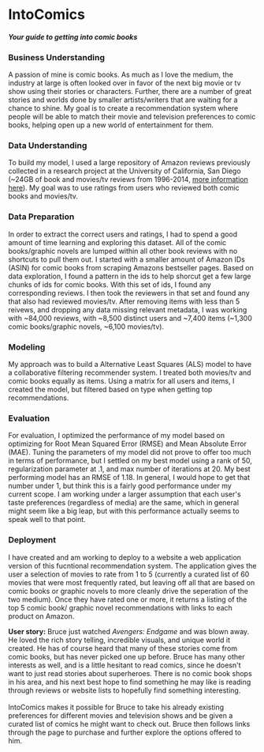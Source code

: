 # IntoComics
#### <em>Your guide to getting into comic books</em>
### Business Understanding
A passion of mine is comic books. As much as I love the medium, the industry at large is often looked over in favor of the next big movie or tv show using their stories or characters. Further, there are a number of great stories and worlds done by smaller artists/writers that are waiting for a chance to shine. My goal is to create a recommendation system where people will be able to match their movie and television preferences to comic books, helping open up a new world of entertainment for them. 

### Data Understanding
To build my model, I used a large repository of Amazon reviews previously collected in a research project at the University of California, San Diego (~24GB of book and movies/tv reviews from 1996-2014, [more information here](http://jmcauley.ucsd.edu/data/amazon/links.html)). My goal was to use ratings from users who reviewed both comic books and movies/tv.

### Data Preparation
In order to extract the correct users and ratings, I had to spend a good amount of time learning and exploring this dataset. All of the comic books/graphic novels are lumped within all other book reviews with no shortcuts to pull them out. I started with a smaller amount of Amazon IDs (ASIN) for comic books from scraping Amazons bestseller pages. Based on data exploration, I found a pattern in the ids to help shorcut get a few large chunks of ids for comic books. With this set of ids, I found any corresponding reviews. I then took the reviewers in that set and found any that also had reviewed movies/tv. After removing items with less than 5 reivews, and dropping any data missing relevant metadata, I was working with ~84,000 reviews, with ~8,500 distinct users and ~7,400 items (~1,300 comic books/graphic novels, ~6,100 movies/tv).

### Modeling
My approach was to build a Alternative Least Squares (ALS) model to have a collaborative filtering recommender system. I treated both movies/tv and comic books equally as items. Using a matrix for all users and items, I created the model, but filtered based on type when getting top recommendations.  

### Evaluation
For evaluation, I optimized the performance of my model based on optimizing for Root Mean Squared Error (RMSE) and Mean Absolute Error (MAE). Tuning the parameters of my model did not prove to offer too much in terms of performance, but I settled on my best model using a rank of 50, regularization parameter at .1, and max number of iterations at 20. My best performing model has an RMSE of 1.18.  In general, I would hope to get that number under 1, but think this is a fairly good performance under my current scope. I am working under a larger assumption that each user's taste preferences (regardless of media) are the same, which in general might seem like a big leap, but with this performance actually seems to speak well to that point. 

### Deployment
I have created and am working to deploy to a website a web application version of this fucntional recommendation system.  The application gives the user a selection of movies to rate from 1 to 5 (currently a curated list of 60 movies that were most frequently rated, but leaving off all that are based on comic books or graphic novels to more cleanly drive the seperation of the two medium). Once they have rated one or more, it returns a listing of the top 5 comic book/ graphic novel recommendations with links to each product on Amazon.

<b>User story:</b> Bruce just watched <em>Avengers: Endgame</em> and was blown away.  He loved the rich story telling, incredible visuals, and unique world it created. He has of course heard that many of these stories come from comic books, but has never picked one up before. Bruce has many other interests as well, and is a little hesitant to read comics, since he doesn't want to just read stories about superheroes. There is no comic book shops in his area, and his next best hope to find something he may like is reading through reviews or website lists to hopefully find something interesting.
<br/><br/>
IntoComics makes it possible for Bruce to take his already existing preferences for different movies and television shows and be given a curated list of comics he might want to check out.  Bruce then follows links through the page to purchase and further explore the options offered to him.  
